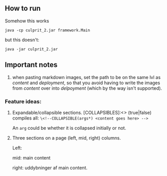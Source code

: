 
## How to run

Somehow this works

``
java -cp culprit_2.jar framework.Main
``

but this doesn't:

``
java -jar culprit_2.jar
``

## Important notes

1. when pasting markdown images, set the path to be on the same lvl as 
*content* and *deployment*, so that you avoid having to write the images from *content*
   over into *delpoyment* (which by the way isn't supported). 


### Feature ideas:
1. Expandable/collapsible sections.
   [COLLAPSIBLES]:<> (true|false)
   compiles all:
   ``
   \<!--COLLAPSIBLE(args*)
   <content goes here>
    -->
   ``
   
   An `arg` could be whether it is collapsed initially or not.
   
2. Three sections on a page (left, mid, right) columns. 
    
    Left: 
   
    mid: main content
   
    right: uddybninger af main content. 